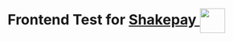 # Frontend Test for [Shakepay <img width="50" align="center" src="https://shakepay.co/images/ShakepayLogo.svg">](https://shakepay.co/)
